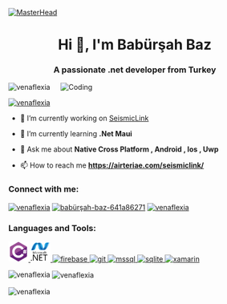 [![MasterHead](https://i.gifer.com/YT02.gif)](https://airteriae.com)
<h1 align="center">Hi 👋, I'm Babürşah Baz</h1>
<h3 align="center">A passionate .net developer from Turkey</h3>
<img align="right" alt="Coding" width="400" src="https://raw.githubusercontent.com/hasibul-hasan-shuvo/hasibul-hasan-shuvo/main/images/coding-boy.gif">

<p align="left"> <img src="https://komarev.com/ghpvc/?username=venaflexia&label=Profile%20views&color=0e75b6&style=flat" alt="venaflexia" /> </p>

<p align="left"> <a href="https://twitter.com/venaflexia" target="blank"><img src="https://img.shields.io/twitter/follow/venaflexia?logo=twitter&style=for-the-badge" alt="venaflexia" /></a> </p>

- 🔭 I’m currently working on [SeismicLink](https://airteriae.com/seismiclink/nk/)

- 🌱 I’m currently learning **.Net Maui**

- 💬 Ask me about **Native Cross Platform , Android , Ios , Uwp**

- 📫 How to reach me **https://airteriae.com/seismiclink/**

<h3 align="left">Connect with me:</h3>
<p align="left">
<a href="https://twitter.com/venaflexia" target="blank"><img align="center" src="https://raw.githubusercontent.com/rahuldkjain/github-profile-readme-generator/master/src/images/icons/Social/twitter.svg" alt="venaflexia" height="30" width="40" /></a>
<a href="https://linkedin.com/in/babürşah-baz-641a86271" target="blank"><img align="center" src="https://raw.githubusercontent.com/rahuldkjain/github-profile-readme-generator/master/src/images/icons/Social/linked-in-alt.svg" alt="babürşah-baz-641a86271" height="30" width="40" /></a>
<a href="https://instagram.com/venaflexia" target="blank"><img align="center" src="https://raw.githubusercontent.com/rahuldkjain/github-profile-readme-generator/master/src/images/icons/Social/instagram.svg" alt="venaflexia" height="30" width="40" /></a>
</p>

<h3 align="left">Languages and Tools:</h3>
<p align="left"> <a href="https://www.w3schools.com/cs/" target="_blank" rel="noreferrer"> <img src="https://raw.githubusercontent.com/devicons/devicon/master/icons/csharp/csharp-original.svg" alt="csharp" width="40" height="40"/> </a> <a href="https://dotnet.microsoft.com/" target="_blank" rel="noreferrer"> <img src="https://raw.githubusercontent.com/devicons/devicon/master/icons/dot-net/dot-net-original-wordmark.svg" alt="dotnet" width="40" height="40"/> </a> <a href="https://firebase.google.com/" target="_blank" rel="noreferrer"> <img src="https://www.vectorlogo.zone/logos/firebase/firebase-icon.svg" alt="firebase" width="40" height="40"/> </a> <a href="https://git-scm.com/" target="_blank" rel="noreferrer"> <img src="https://www.vectorlogo.zone/logos/git-scm/git-scm-icon.svg" alt="git" width="40" height="40"/> </a> <a href="https://www.microsoft.com/en-us/sql-server" target="_blank" rel="noreferrer"> <img src="https://www.svgrepo.com/show/303229/microsoft-sql-server-logo.svg" alt="mssql" width="40" height="40"/> </a> <a href="https://www.sqlite.org/" target="_blank" rel="noreferrer"> <img src="https://www.vectorlogo.zone/logos/sqlite/sqlite-icon.svg" alt="sqlite" width="40" height="40"/> </a> <a href="https://dotnet.microsoft.com/apps/xamarin" target="_blank" rel="noreferrer"> <img src="https://raw.githubusercontent.com/detain/svg-logos/780f25886640cef088af994181646db2f6b1a3f8/svg/xamarin.svg" alt="xamarin" width="40" height="40"/> </a> </p>

<p><img align="left" src="https://github-readme-stats.vercel.app/api/top-langs?username=venaflexia&show_icons=true&locale=en&layout=compact" alt="venaflexia" /></p>

<p>&nbsp;<img align="center" src="https://github-readme-stats.vercel.app/api?username=venaflexia&show_icons=true&locale=en" alt="venaflexia" /></p>

<p><img align="center" src="https://github-readme-streak-stats.herokuapp.com/?user=venaflexia&" alt="venaflexia" /></p>
